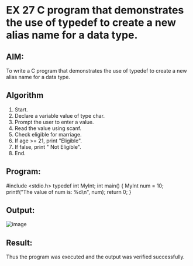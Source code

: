 # EX 27 C program that demonstrates the use of typedef to create a new alias name for a data type.
## AIM:
To write a C program that demonstrates the use of typedef to create a new alias name for a data type.

## Algorithm
1. Start.
2. Declare a variable value of type char.
3. Prompt the user to enter a value.
4. Read the value using scanf.
5. Check eligible for marriage.
6. If age >= 21, print "Eligible".
7. If false, print " Not Eligible".
8. End.   

## Program:

#include <stdio.h>
typedef int MyInt;
int main() {
 MyInt num = 10;
 printf("The value of num is: %d\n", num);
 return 0;
}


## Output:
![image](https://github.com/user-attachments/assets/5abbbaaa-f0f4-4acc-8322-b2af1739d68e)

## Result:
Thus the program was executed and the output was verified successfully.
